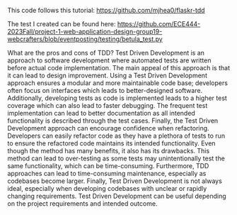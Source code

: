 This code follows this tutorial:
https://github.com/mjhea0/flaskr-tdd

The test I created can be found here:
https://github.com/ECE444-2023Fall/project-1-web-application-design-group19-webcrafters/blob/eventposting/testing/betula_test.py

What are the pros and cons of TDD?
Test Driven Development is an approach to software development where automated tests are written before actual code implementation. The main appeal of this approach is that it can lead to design improvement. Using a Test Driven Development approach ensures a modular and more maintainable code base; developers often focus on interfaces which leads to better-designed software. Additionally, developing tests as code is implemented leads to a higher test coverage which can also lead to faster debugging. The frequent test implementation can lead to better documentation as all intended functionality is described through the test cases. Finally, the Test Driven Development approach can encourage confidence when refactoring. Developers can easily refactor code as they have a plethora of tests to run to ensure the refactored code maintains its intended functionality. Even though the method has many benefits, it also has its drawbacks. This method can lead to over-testing as some tests may unintentionally test the same functionality, which can be time-consuming. Furthermore, TDD approaches can lead to time-consuming maintenance, especially as codebases become larger. Finally, Test Driven Development is not always ideal, especially when developing codebases with unclear or rapidly changing requirements. Test Driven Development can be useful depending on the project requirements and intended outcome.
